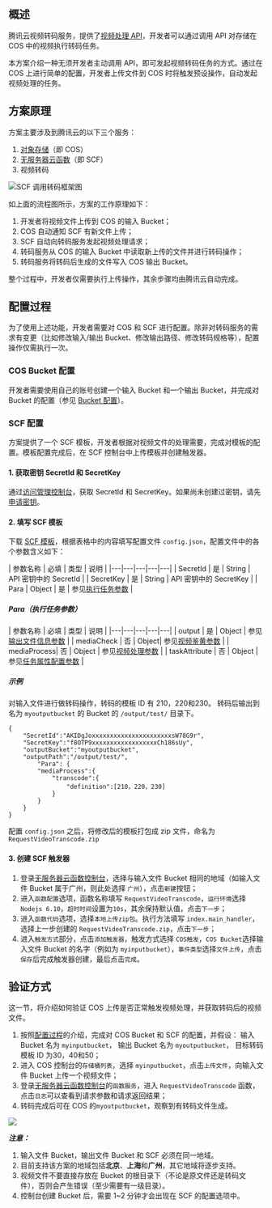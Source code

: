 ## 概述

腾讯云视频转码服务，提供了[视频处理 API](/document/product/266/15571)，开发者可以通过调用 API 对存储在 COS 中的视频执行转码任务。

本方案介绍一种无须开发者主动调用 API，即可发起视频转码任务的方式。通过在 COS 上进行简单的配置，开发者上传文件到 COS 时将触发预设操作，自动发起视频处理的任务。

## 方案原理

方案主要涉及到腾讯云的以下三个服务：
1. [对象存储](https://cloud.tencent.com/product/cos)（即 COS）
2. [无服务器云函数](https://cloud.tencent.com/product/scf)（即 SCF）
3. 视频转码

![SCF 调用转码框架图](https://main.qcloudimg.com/raw/7ddb98640a9f0c1de45cffba447792a4.jpg)

如上面的流程图所示，方案的工作原理如下：
1. 开发者将视频文件上传到 COS 的输入 Bucket；
2. COS 自动通知 SCF 有新文件上传；
3. SCF 自动向转码服务发起视频处理请求；
4. 转码服务从 COS 的输入 Bucket 中读取新上传的文件并进行转码操作；
5. 转码服务将转码后生成的文件写入 COS 输出 Bucket。

整个过程中，开发者仅需要执行上传操作，其余步骤均由腾讯云自动完成。

## 配置过程

为了使用上述功能，开发者需要对 COS 和 SCF 进行配置。除非对转码服务的需求有变更（比如修改输入/输出 Bucket、修改输出路径、修改转码规格等），配置操作仅需执行一次。

### COS Bucket 配置

开发者需要使用自己的账号创建一个输入 Bucket 和一个输出 Bucket，并完成对 Bucket 的配置（参见 [Bucket 配置](/document/product/266/16923)）。


### SCF 配置

方案提供了一个 SCF 模板，开发者根据对视频文件的处理需要，完成对模板的配置。模板配置完成后，在 SCF 控制台中上传模板并创建触发器。

#### 1. 获取密钥 SecretId 和 SecretKey
通过[访问管理控制台](https://console.cloud.tencent.com/cam/capi)，获取 SecretId 和 SecretKey。如果尚未创建过密钥，请先[申请密钥](/document/api/213/6984#1.-.E7.94.B3.E8.AF.B7.E5.AE.89.E5.85.A8.E5.87.AD.E8.AF.81)。

#### 2. 填写 SCF 模板
下载 [SCF 模板](https://main.qcloudimg.com/raw/38e2258e7ca2716fe993425740cc6dc3.zip)，根据表格中的内容填写配置文件 `config.json`，配置文件中的各个参数含义如下：

| 参数名称  | 必填 | 类型 | 说明 |
|---|---|---|---|---|
| SecretId | 是 | String | API 密钥中的 SecretId |
| SecretKey | 是 | String | API 密钥中的 SecretKey |
| Para | Object | 是 | 参见[执行任务参数](#para.EF.BC.88.E6.89.A7.E8.A1.8C.E4.BB.BB.E5.8A.A1.E5.8F.82.E6.95.B0.EF.BC.89) |

##### Para（执行任务参数）
| 参数名称 | 必填 | 类型 | 说明 |
|---|---|---|---|---|
| output | 是 | Object | 参见[输出文件信息参数](/document/product/266/15571#output.EF.BC.88.E8.BE.93.E5.87.BA.E6.96.87.E4.BB.B6.E4.BF.A1.E6.81.AF.E5.8F.82.E6.95.B0.EF.BC.89) |
| mediaCheck | 否 | Object| 参见[视频鉴黄参数](/document/product/266/15571#mediacheck.EF.BC.88.E8.A7.86.E9.A2.91.E9.89.B4.E9.BB.84.E5.8F.82.E6.95.B0.EF.BC.89) |
| mediaProcess| 否 | Object | 参见[视频处理参数](/document/product/266/15571#mediaprocess.EF.BC.88.E8.A7.86.E9.A2.91.E5.A4.84.E7.90.86.E5.8F.82.E6.95.B0.EF.BC.89) |
| taskAttribute | 否 | Object | 参见[任务属性配置参数](/document/product/266/15571#taskattribute.EF.BC.88.E4.BB.BB.E5.8A.A1.E5.B1.9E.E6.80.A7.E9.85.8D.E7.BD.AE.E5.8F.82.E6.95.B0.EF.BC.89) |

##### 示例
对输入文件进行做转码操作，转码的模板 ID 有 210，220和230。
转码后输出到名为 `myoutputbucket` 的 Bucket 的 `/output/test/` 目录下。

``` 
{
    "SecretId":"AKIDgJoxxxxxxxxxxxxxxxxxxxxxxsW78G9r",
    "SecretKey":"f8OTP9xxxxxxxxxxxxxxxxxxCh186sUy",
    "outputBucket":"myoutputbucket",
    "outputPath":"/output/test/",
		"Para": {
        "mediaProcess":{
            "transcode":{
                "definition":[210，220，230]
            }
        }
    }
}
``` 

配置 `config.json` 之后，将修改后的模板打包成 zip 文件，命名为 `RequestVideoTranscode.zip`

#### 3. 创建 SCF 触发器
1. 登录[无服务器云函数控制台](https://console.cloud.tencent.com/scf)，选择与输入文件 Bucket 相同的地域（如输入文件 Bucket 属于广州，则此处选择 `广州`），点击`新建`按钮；
2. 进入`函数配置`选项，函数名称填写 `RequestVideoTranscode`，`运行环境`选择 `Nodejs 6.10`，`超时时间`设置为`10s`，其余保持默认值，点击`下一步`；
3. 进入`函数代码`选项，选择`本地上传zip包`。执行方法填写  `index.main_handler`，选择上一步创建的 `RequestVideoTranscode.zip`，点击`下一步`；
4. 进入`触发方式`部分，点击`添加触发器`，触发方式选择 `COS触发`，`COS Bucket`选择输入文件 Bucket 的名字（例如为 `myinputbucket`），`事件类型`选择`文件上传`，点击`保存`后完成触发器创建，最后点击`完成`。

## 验证方式
这一节，将介绍如何验证 COS 上传是否正常触发视频处理，并获取转码后的视频文件。
1. 按照[配置过程]()的介绍，完成对 COS Bucket 和 SCF 的配置，并假设：
输入 Bucket 名为 `myinputbucket`，
输出 Bucket 名为 `myoutputbucket`，
目标转码模板 ID 为30，40和50；
2. 进入 COS 控制台的`存储桶列表`，选择 `myinputbucket`，点击`上传文件`，向输入文件 Bucket 上传一个视频文件；
2. 登录[无服务器云函数控制台](https://console.cloud.tencent.com/scf)的`函数服务`，进入 `RequestVideoTranscode` 函数，点击`日志`可以查看到请求参数和请求返回结果；
3. 转码完成后可在 COS 的`myoutputbucket`，观察到有转码文件生成。

![](https://main.qcloudimg.com/raw/2edf0c22ae509d397c8293a0821e486b.png)


***注意：***

1. 输入文件 Bucket，输出文件 Bucket 和 SCF 必须在同一地域。
2. 目前支持该方案的地域包括**北京**、**上海**和**广州**，其它地域将逐步支持。
3. 视频文件不要直接存放在 Bucket 的根目录下（不论是原文件还是转码文件），否则会产生错误（至少需要有一级目录）。
4. 控制台创建 Bucket 后，需要 1~2 分钟才会出现在 SCF 的配置选项中。
